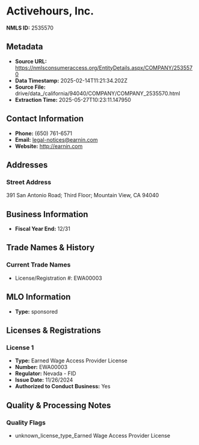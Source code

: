 # Activehours, Inc.

**NMLS ID:** 2535570

## Metadata
- **Source URL:** https://nmlsconsumeraccess.org/EntityDetails.aspx/COMPANY/2535570
- **Data Timestamp:** 2025-02-14T11:21:34.202Z
- **Source File:** drive/data_/california/94040/COMPANY/COMPANY_2535570.html
- **Extraction Time:** 2025-05-27T10:23:11.147950

## Contact Information
- **Phone:** (650) 761-6571
- **Email:** legal-notices@earnin.com
- **Website:** http://earnin.com

## Addresses
### Street Address
391 San Antonio Road; Third Floor; Mountain View, CA 94040

## Business Information
- **Fiscal Year End:** 12/31

## Trade Names & History
### Current Trade Names
- License/Registration #: EWA00003

## MLO Information
- **Type:** sponsored

## Licenses & Registrations

### License 1
- **Type:** Earned Wage Access Provider License
- **Number:** EWA00003
- **Regulator:** Nevada - FID
- **Issue Date:** 11/26/2024
- **Authorized to Conduct Business:** Yes

## Quality & Processing Notes
### Quality Flags
- unknown_license_type_Earned Wage Access Provider License

